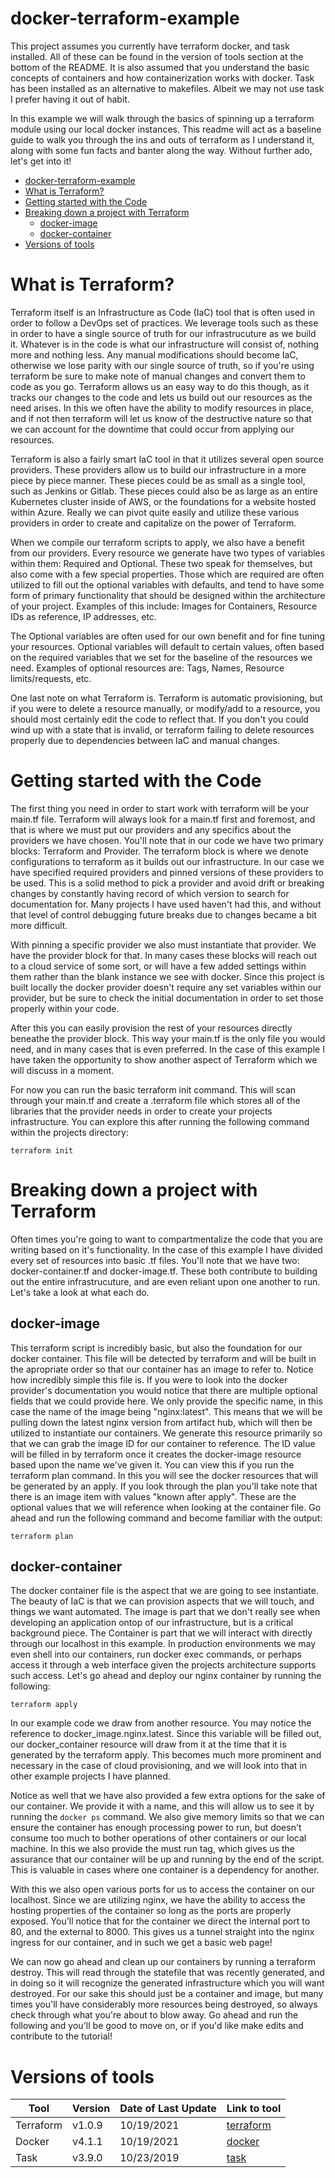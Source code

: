 # docker-terraform-example
This project assumes you currently have terraform docker, and task installed. All of these can be found in the version of tools section at the bottom of the README. It is also assumed that you understand the basic concepts of containers and how containerization works with docker. Task has been installed as an alternative to makefiles. Albeit we may not use task I prefer having it out of habit.

In this example we will walk through the basics of spinning up a terraform module using our local docker instances. This readme will act as a baseline guide to walk you through the ins and outs of terraform as I understand it, along with some fun facts and banter along the way. Without further ado, let's get into it!

- [docker-terraform-example](#docker-terraform-example)
- [What is Terraform?](#what-is-terraform)
- [Getting started with the Code](#getting-started-with-the-code)
- [Breaking down a project with Terraform](#breaking-down-a-project-with-terraform)
  - [docker-image](#docker-image)
  - [docker-container](#docker-container)
- [Versions of tools](#versions-of-tools)

# What is Terraform?
Terraform itself is an Infrastructure as Code (IaC) tool that is often used in order to follow a DevOps set of practices. We leverage tools such as these in order to have a single source of truth for our infrastrucuture as we build it. Whatever is in the code is what our infrastructure will consist of, nothing more and nothing less. Any manual modifications should become IaC, otherwise we lose parity with our single source of truth, so if you're using terraform be sure to make note of manual changes and convert them to code as you go. Terraform allows us an easy way to do this though, as it tracks our changes to the code and lets us build out our resources as the need arises. In this we often have the ability to modify resources in place, and if not then terraform will let us know of the destructive nature so that we can account for the downtime that could occur from applying our resources. 

Terraform is also a fairly smart IaC tool in that it utilizes several open source providers. These providers allow us to build our infrastructure in a more piece by piece manner. These pieces could be as small as a single tool, such as Jenkins or Gitlab. These pieces could also be as large as an entire Kubernetes cluster inside of AWS, or the foundations for a website hosted within Azure. Really we can pivot quite easily and utilize these various providers in order to create and capitalize on the power of Terraform. 

When we compile our terraform scripts to apply, we also have a benefit from our providers. Every resource we generate have two types of variables within them: Required and Optional. These two speak for themselves, but also come with a few special properties. Those which are required are often utilized to fill out the optional variables with defaults, and tend to have some form of primary functionality that should be designed within the architecture of your project. Examples of this include: Images for Containers, Resource IDs as reference, IP addresses, etc. 

The Optional variables are often used for our own benefit and for fine tuning your resources. Optional variables will default to certain values, often based on the required variables that we set for the baseline of the resources we need. Examples of optional resources are: Tags, Names, Resource limits/requests, etc. 

One last note on what Terraform is. Terraform is automatic provisioning, but if you were to delete a resource manually, or modify/add to a resource, you should most certainly edit the code to reflect that. If you don't you could wind up with a state that is invalid, or terraform failing to delete resources properly due to dependencies between IaC and manual changes.

# Getting started with the Code
The first thing you need in order to start work with terraform will be your main<span></span>.tf file. Terraform will always look for a main<span></span>.tf first and foremost, and that is where we must put our providers and any specifics about the providers we have chosen. You'll note that in our code we have two primary blocks: Terraform and Provider. The terraform block is where we denote configurations to terraform as it builds out our infrastructure. In our case we have specified required providers and pinned versions of these providers to be used. This is a solid method to pick a provider and avoid drift or breaking changes by constantly having record of which version to search for documentation for. Many projects I have used haven't had this, and without that level of control debugging future breaks due to changes became a bit more difficult. 

With pinning a specific provider we also must instantiate that provider. We have the provider block for that. In many cases these blocks will reach out to a cloud service of some sort, or will have a few added settings within them rather than the blank instance we see with docker. Since this project is built locally the docker provider doesn't require any set variables within our provider, but be sure to check the initial documentation in order to set those properly within your code. 

After this you can easily provision the rest of your resources directly beneathe the provider block. This way your main<span></span>.tf is the only file you would need, and in many cases that is even preferred. In the case of this example I have taken the opportunity to show another aspect of Terraform which we will discuss in a moment.

For now you can run the basic terraform init command. This will scan through your main<span></span>.tf and create a .terraform file which stores all of the libraries that the provider needs in order to create your projects infrastructure. You can explore this after running the following command within the projects directory:
```
terraform init
```

# Breaking down a project with Terraform
Often times you're going to want to compartmentalize the code that you are writing based on it's functionality. In the case of this example I have divided every set of resources into basic .tf files. You'll note that we have two: docker-container<span></span>.tf and docker-image<span></span>.tf. These both contribute to building out the entire infrastrucuture, and are even reliant upon one another to run. Let's take a look at what each do.

## docker-image
This terraform script is incredibly basic, but also the foundation for our docker container. This file will be detected by terraform and will be built in the apropriate order so that our container has an image to refer to. Notice how incredibly simple this file is. If you were to look into the docker provider's documentation you would notice that there are multiple optional fields that we could provide here. We only provide the specific name, in this case the name of the image being "nginx:latest". This means that we will be pulling down the latest nginx version from artifact hub, which will then be utilized to instantiate our containers. We generate this resource primarily so that we can grab the image ID for our container to reference. The ID value will be filled in by terraform once it creates the docker-image resource based upon the name we've given it. You can view this if you run the terraform plan command. In this you will see the docker resources that will be generated by an apply. If you look through the plan you'll take note that there is an image item with values "known after apply". These are the optional values that we will reference when looking at the container file. Go ahead and run the following command and become familiar with the output:
```
terraform plan 
```

## docker-container
The docker container file is the aspect that we are going to see instantiate. The beauty of IaC is that we can provision aspects that we will touch, and things we want automated. The image is part that we don't really see when developing an application ontop of our infrastructure, but is a critical background piece. The Container is part that we will interact with directly through our localhost in this example. In production environments we may even shell into our containers, run docker exec commands, or perhaps access it through a web interface given the projects architecture supports such access. Let's go ahead and deploy our nginx container by running the following:
```
terraform apply
```

In our example code we draw from another resource. You may notice the reference to docker_image.nginx.latest. Since this variable will be filled out, our docker_container resource will draw from it at the time that it is generated by the terraform apply. This becomes much more prominent and necessary in the case of cloud provisioning, and we will look into that in other example projects I have planned. 

Notice as well that we have also provided a few extra options for the sake of our container. We provide it with a name, and this will allow us to see it by running the `docker ps` command. We also give memory limits so that we can ensure the container has enough processing power to run, but doesn't consume too much to bother operations of other containers or our local machine. In this we also provide the must run tag, which gives us the assurance that our container will be up and running by the end of the script. This is valuable in cases where one container is a dependency for another.

With this we also open various ports for us to access the container on our localhost. Since we are utilizing nginx, we have the ability to access the hosting properties of the container so long as the ports are properly exposed. You'll notice that for the container we direct the internal port to 80, and the external to 8000. This gives us a tunnel straight into the nginx ingress for our container, and in such we get a basic web page! 

We can now go ahead and clean up our containers by running a terraform destroy. This will read through the statefile that was recently generated, and in doing so it will recognize the generated infrastructure which you will want destroyed. For our sake this should just be a container and image, but many times you'll have considerably more resources being destroyed, so always check through what you're about to blow away. Go ahead and run the following and you'll be good to move on, or if you'd like make edits and contribute to the tutorial!


# Versions of tools
| Tool            | Version | Date of Last Update | Link to tool |
| --------------- | ------- | ------------------- |--------------|
| Terraform       | v1.0.9  | 10/19/2021          | [terraform](https://www.terraform.io/downloads.html) |
| Docker          | v4.1.1  | 10/19/2021          | [docker](https://www.docker.com/products/docker-desktop)|
| Task            | v3.9.0  | 10/23/2019          | [task](https://taskfile.dev/#/installation) |
